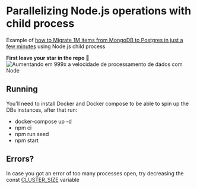 # Parallelizing Node.js operations with child process

Example of [how to Migrate 1M items from MongoDB to Postgres in just a few minutes](https://youtu.be/EnK8-x8L9TY) using Node.js child process

**First leave your star in the repo 🌟**
![Aumentando em 999x a velocidade de processamento de dados com Node](https://github.com/ErickWendel/parallelizing-nodejs-ops/assets/8060102/6974de93-7848-477a-9198-9d99dedc18f3)


## Running

You'll need to install Docker and Docker compose to be able to spin up the DBs instances, after that run:
- docker-compose up -d
- npm ci
- npm run seed
- npm start

## Errors?

In case you got an error of too many processes open, try decreasing the const [CLUSTER_SIZE](https://github.com/ErickWendel/parallelizing-nodejs-ops/blob/main/src/index.js#L8C1-L8C24) variable
